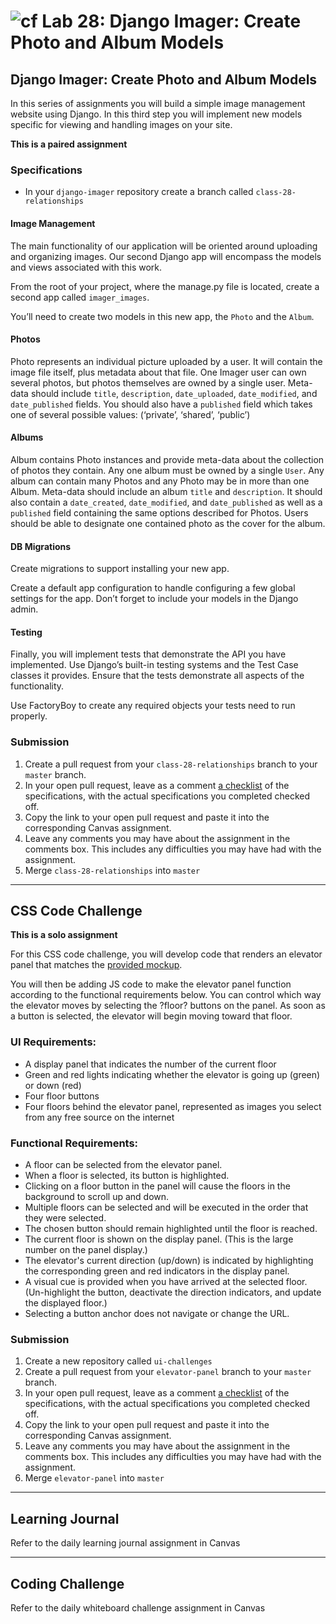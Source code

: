 # ![cf](http://i.imgur.com/7v5ASc8.png) Lab 28: Django Imager: Create Photo and Album Models

## Django Imager: Create Photo and Album Models

In this series of assignments you will build a simple image management website using Django. In this third step you will implement new models specific for viewing and handling images on your site.

**This is a paired assignment**

### Specifications

- In your `django-imager` repository create a branch called `class-28-relationships`

#### Image Management
The main functionality of our application will be oriented around uploading and organizing images. Our second Django app will encompass the models and views associated with this work.

From the root of your project, where the manage.py file is located, create a second app called `imager_images`.

You’ll need to create two models in this new app, the `Photo` and the `Album`.

#### Photos
Photo represents an individual picture uploaded by a user. It will contain the image file itself, plus metadata about that file. One Imager user can own several photos, but photos themselves are owned by a single user. Meta-data should include `title`, `description`, `date_uploaded`, `date_modified`, and `date_published` fields. You should also have a `published` field which takes one of several possible values: (‘private’, ‘shared’, ‘public’)

#### Albums
Album contains Photo instances and provide meta-data about the collection of photos they contain. Any one album must be owned by a single `User`. Any album can contain many Photos and any Photo may be in more than one Album. Meta-data should include an album `title` and `description`. It should also contain a `date_created`, `date_modified`, and `date_published` as well as a `published` field containing the same options described for Photos. Users should be able to designate one contained photo as the cover for the album.

#### DB Migrations
Create migrations to support installing your new app.

Create a default app configuration to handle configuring a few global settings for the app. Don’t forget to include your models in the Django admin.

#### Testing
Finally, you will implement tests that demonstrate the API you have implemented. Use Django’s built-in testing systems and the Test Case classes it provides. Ensure that the tests demonstrate all aspects of the functionality.

Use FactoryBoy to create any required objects your tests need to run properly.

### Submission

1. Create a pull request from your `class-28-relationships` branch to your `master` branch.
2. In your open pull request, leave as a comment [a checklist](https://github.com/blog/1825-task-lists-in-all-markdown-documents) of the specifications, with the actual specifications you completed checked off.
3. Copy the link to your open pull request and paste it into the corresponding Canvas assignment.
4. Leave any comments you may have about the assignment in the comments box. This includes any difficulties you may have had with the assignment.
5. Merge `class-28-relationships` into `master`

---

## CSS Code Challenge

**This is a solo assignment**

For this CSS code challenge, you will develop code that renders an elevator panel that  matches the [provided mockup](./assets/elevator.png).

You will then be adding JS code to make the elevator panel function according to the functional requirements below. You can control which way the elevator moves by selecting the ?floor? buttons on the panel. As soon as a button is selected, the elevator will begin moving toward that floor.

### UI Requirements:
- A display panel that indicates the number of the current floor
- Green and red lights indicating whether the elevator is going up (green) or down (red)
- Four floor buttons
- Four floors behind the elevator panel, represented as images you select from any free source on the internet

### Functional Requirements:
- A floor can be selected from the elevator panel.
- When a floor is selected, its button is highlighted.
- Clicking on a floor button in the panel will cause the floors in the background to scroll up and down.
- Multiple floors can be selected and will be executed in the order that they were selected.
- The chosen button should remain highlighted until the floor is reached.
- The current floor is shown on the display panel. (This is the large number on the panel display.)
- The elevator's current direction (up/down) is indicated by highlighting the corresponding  green and red indicators in the display panel.
- A visual cue is provided when you have arrived at the selected floor. (Un-highlight the button, deactivate the direction indicators, and update the displayed floor.)
- Selecting a button anchor does not navigate or change the URL.

### Submission
1. Create a new repository called `ui-challenges`
1. Create a pull request from your `elevator-panel` branch to your `master` branch.
2. In your open pull request, leave as a comment [a checklist](https://github.com/blog/1825-task-lists-in-all-markdown-documents) of the specifications, with the actual specifications you completed checked off.
3. Copy the link to your open pull request and paste it into the corresponding Canvas assignment.
4. Leave any comments you may have about the assignment in the comments box. This includes any difficulties you may have had with the assignment.
5. Merge `elevator-panel` into `master`

---

## Learning Journal
Refer to the daily learning journal assignment in Canvas

---

## Coding Challenge
Refer to the daily whiteboard challenge assignment in Canvas
